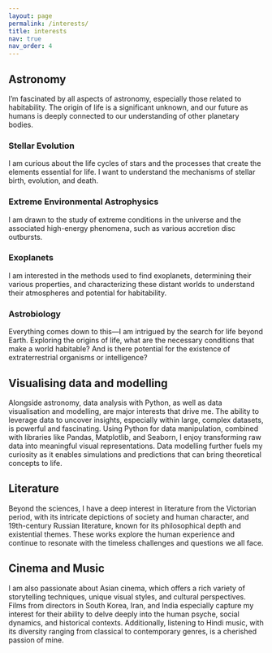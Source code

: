 ```yaml
---
layout: page
permalink: /interests/
title: interests
nav: true
nav_order: 4
---
```


## Astronomy

I’m fascinated by all aspects of astronomy, especially those related to habitability. The origin of life is a significant unknown, and our future as humans is deeply connected to our understanding of other planetary bodies.

### Stellar Evolution
I am curious about the life cycles of stars and the processes that create the elements essential for life. I want to understand the mechanisms of stellar birth, evolution, and death.

### Extreme Environmental Astrophysics
I am drawn to the study of extreme conditions in the universe and the associated high-energy phenomena, such as various accretion disc outbursts.

### Exoplanets
I am interested in the methods used to find exoplanets, determining their various properties, and characterizing these distant worlds to understand their atmospheres and potential for habitability.

### Astrobiology
Everything comes down to this—I am intrigued by the search for life beyond Earth. Exploring the origins of life, what are the necessary conditions that make a world habitable? And is there potential for the existence of extraterrestrial organisms or intelligence?

## Visualising data and modelling

Alongside astronomy, data analysis with Python, as well as data visualisation and modelling, are major interests that drive me. The ability to leverage data to uncover insights, especially within large, complex datasets, is powerful and fascinating. Using Python for data manipulation, combined with libraries like Pandas, Matplotlib, and Seaborn, I enjoy transforming raw data into meaningful visual representations. Data modelling further fuels my curiosity as it enables simulations and predictions that can bring theoretical concepts to life.

## Literature

Beyond the sciences, I have a deep interest in literature from the Victorian period, with its intricate depictions of society and human character, and 19th-century Russian literature, known for its philosophical depth and existential themes. These works explore the human experience and continue to resonate with the timeless challenges and questions we all face.

## Cinema and Music

I am also passionate about Asian cinema, which offers a rich variety of storytelling techniques, unique visual styles, and cultural perspectives. Films from directors in South Korea, Iran, and India especially capture my interest for their ability to delve deeply into the human psyche, social dynamics, and historical contexts. Additionally, listening to Hindi music, with its diversity ranging from classical to contemporary genres, is a cherished passion of mine. 
